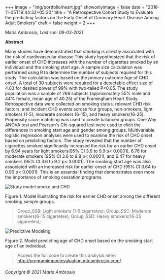 +++
image = "img/portfolio/heart.jpg"
showonlyimage = false
date = "2016-11-05T19:44:32+05:30"
title = "A Retrospective Cohort Study to Evaluate the predicting factors on the Early Onset of Coronary Heart Disease Among Adult Smokers"
draft = false
weight = 2
+++



Maria Ambrosio, 
_Last run: 09-03-2021_

**Abstract** 

 Many studies have demonstrated that smoking is directly associated with the risk of cardiovascular disease.This study hypothesized that the risk of earlier onset of CHD increases with the number of cigarettes smoked by an individual and the smoking start age. A sample size calculation was performed using R to determine the number of subjects required for this study. The calculation was based on the primary outcome Age of CHD onset. A total of 30 subjects were required for a detectable effect size of 4.03 for desired power of 99% with two-tailed P<0.05. The study population was a sample of 268 subjects (approximately 55% male and 44% female, mean age of 40.25) of the Framingham Heart Study. Retrospective data were collected on smoking status, relevant CHD risk factors, and incident CHD events across four groups, non-smokers, light smokers (1-5), moderate smokers (6-15), and heavy smokers(16-25). Propensity score matching was used to create balanced groups. One-Way ANOVA test and Pearson's Chi-squared test were used to elicit the differences in smoking start age and gender among groups. Multivariable logistic regression analyses were used to examine the risk of CHD onset based on predicting factors. The study revealed that the number of cigarettes smoked significantly increased the risk for an earlier CHD onset by 6.94 years for light smokers(95% CI 3.9 to 9.9 p< 0.0001), 6.76 for moderate smokers (95% CI 3.6 to 9.8 p< 0.0001), and 6.47 for heavy smokers (95% CI 3.6 to 9.2 p< 0.0001). The smoking start age was also associated with an increased risk for earlier onset of CHD (95% CI 0.64 to 0.90 p< 0.0001).  This is an essential finding that demonstrates even more the importance of smoking cessation programs.


![Study model smoke and CHD][1]

  Figure 1. Model illustrating the risk for earlier CHD onset among the different smoking sample groups. 


>Group_SSB: Light smokers (1-5 cigarretes); 
 Group_SSC: Moderate smokers(6-15 cigarretes); 
 Group_SSD: Heavy smokers(16-25 cigarretes); 


![Predictive Modeling][2]

Figure 2. Model predicting age of CHD onset based on the smoking start age of an individual. 

>Access the full code to create this analysis here: http://programimpactevaluation.mtcambrosio.com/


<!--more-->

###### Copyright © 2021 Maria Ambrosio

[1]: /img/modelsmoke.png
[2]: /img/predicsmoke.png
